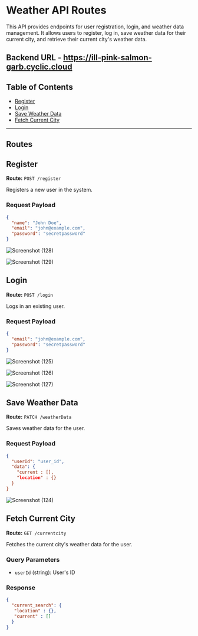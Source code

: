 # Weather API Routes

This API provides endpoints for user registration, login, and weather data management. It allows users to register, log in, save weather data for their current city, and retrieve their current city's weather data.

## Backend URL - https://ill-pink-salmon-garb.cyclic.cloud

## Table of Contents
- [Register](#register)
- [Login](#login)
- [Save Weather Data](#save-weather-data)
- [Fetch Current City](#fetch-current-city)

---

## Routes

## Register

**Route:** `POST /register`

Registers a new user in the system.

### Request Payload

```json
{
  "name": "John Doe",
  "email": "john@example.com",
  "password": "secretpassword"
}
```
![Screenshot (128)](https://github.com/KoushikNiyogi/weather_app_backend/assets/112813924/32caa30e-ea11-4e96-8d6a-d20b18b32e39)

![Screenshot (129)](https://github.com/KoushikNiyogi/weather_app_backend/assets/112813924/779ee08a-98ae-4f0d-ae15-58d105e16cb4)


## Login

**Route:** `POST /login`

Logs in an existing user.

### Request Payload

```json
{
  "email": "john@example.com",
  "password": "secretpassword"
}
```
![Screenshot (125)](https://github.com/KoushikNiyogi/weather_app_backend/assets/112813924/2667b3d1-562d-47d2-a89f-22670d5ca0bb)

![Screenshot (126)](https://github.com/KoushikNiyogi/weather_app_backend/assets/112813924/12952f36-2ced-4d7d-a8ed-70dd56491fab)

![Screenshot (127)](https://github.com/KoushikNiyogi/weather_app_backend/assets/112813924/90fdc795-c34b-422d-99b1-234e97550527)

## Save Weather Data

**Route:** `PATCH /weatherData`

Saves weather data for the user.

### Request Payload

```json
{
  "userId": "user_id",
  "data": {
    "current : [],
    "location" : {}
  }
}
```

![Screenshot (124)](https://github.com/KoushikNiyogi/weather_app_backend/assets/112813924/a665b8b6-4777-409d-9eeb-cd3fc4d789cf)

## Fetch Current City

**Route:** `GET /currentcity`

Fetches the current city's weather data for the user.

### Query Parameters

- `userId` (string): User's ID

### Response

```json
{
  "current_search": {
   "location" : {},
   "current" : []
  }
}


